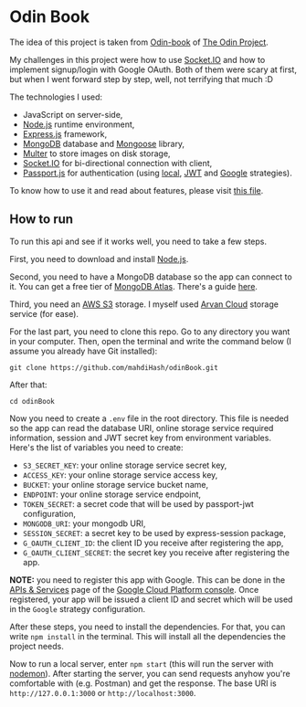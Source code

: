 # Odin Book

The idea of this project is taken from [Odin-book](https://www.theodinproject.com/lessons/nodejs-odin-book) of [The Odin Project](https://www.theodinproject.com).

My challenges in this project were how to use [Socket.IO](https://socket.io/) and how to implement signup/login with Google OAuth. Both of them were scary at first, but when I went forward step by step, well, not terrifying that much :D

The technologies I used:
- JavaScript on server-side,
- [Node.js](https://nodejs.org/en) runtime environment,
- [Express.js](https://expressjs.com) framework,
- [MongoDB](https://mongodb.com) database and [Mongoose](https://mongoosejs.com/) library,
- [Multer](https://github.com/expressjs/multer) to store images on disk storage,
- [Socket.IO](https://socket.io/) for bi-directional connection with client,
- [Passport.js](http://www.passportjs.org/) for authentication (using [local](https://www.passportjs.org/packages/passport-local/), [JWT](http://www.passportjs.org/packages/passport-jwt/) and [Google](https://www.passportjs.org/concepts/authentication/google/) strategies).

To know how to use it and read about features, please visit [this file](https://github.com/mahdiHash/odinbook/blob/master/how-to-use.md).

## How to run

To run this api and see if it works well, you need to take a few steps.

First, you need to download and install [Node.js](https://nodejs.org/en/download/).

Second, you need to have a MongoDB database so the app can connect to it. You can get a free tier of [MongoDB Atlas](https://www.mongodb.com/atlas/database). There's a guide [here](https://developer.mozilla.org/en-US/docs/Learn/Server-side/Express_Nodejs/mongoose#setting_up_the_mongodb_database). 

Third, you need an [AWS S3](https://aws.amazon.com/s3/) storage. I myself used [Arvan Cloud](https://www.arvancloud.com/en) storage service (for ease).

For the last part, you need to clone this repo. Go to any directory you want in your computer. Then, open the terminal and write the command below (I assume you already have Git installed):

```
git clone https://github.com/mahdiHash/odinBook.git
```  

After that:  

```
cd odinBook
```

Now you need to create a `.env` file in the root directory. This file is needed so the app can read the database URI, online storage service required information, session and JWT secret key from environment variables. Here's the list of variables you need to create:
- `S3_SECRET_KEY`: your online storage service secret key,
- `ACCESS_KEY`: your online storage service access key,
- `BUCKET`: your online storage service bucket name,
- `ENDPOINT`: your online storage service endpoint,
- `TOKEN_SECRET`: a secret code that will be used by passport-jwt configuration,
- `MONGODB_URI`: your mongodb URI,
- `SESSION_SECRET`: a secret key to be used by express-session package,
- `G_OAUTH_CLIENT_ID`: the client ID you receive after registering the app,
- `G_OAUTH_CLIENT_SECRET`: the secret key you receive after registering the app.

**NOTE:** you need to register this app with Google. This can be done in the [APIs & Services](https://console.cloud.google.com/apis) page of the [Google Cloud Platform console](https://console.cloud.google.com/). Once registered, your app will be issued a client ID and secret which will be used in the `Google` strategy configuration.

After these steps, you need to install the dependencies. For that, you can write `npm install` in the terminal. This will install all the dependencies the project needs.

Now to run a local server, enter `npm start` (this will run the server with [nodemon](https://github.com/remy/nodemon)). After starting the server, you can send requests anyhow you're comfortable with (e.g. Postman) and get the response. The base URI is `http://127.0.0.1:3000` or `http://localhost:3000`.
